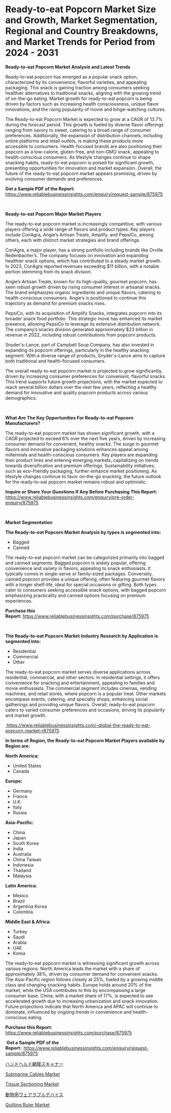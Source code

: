 <p><h1>Ready-to-eat Popcorn Market Size and Growth, Market Segmentation, Regional and Country Breakdowns, and Market Trends for Period from 2024 -  2031</h1></p><p><strong>Ready-to-eat Popcorn Market Analysis and Latest Trends</strong></p>
<p><p>Ready-to-eat popcorn has emerged as a popular snack option, characterized by its convenience, flavorful varieties, and appealing packaging. This snack is gaining traction among consumers seeking healthier alternatives to traditional snacks, aligning with the growing trend of on-the-go eating. Market growth for ready-to-eat popcorn is being driven by factors such as increasing health consciousness, unique flavor innovations, and the rising popularity of movie and binge-watching cultures.</p><p>The Ready-to-eat Popcorn Market is expected to grow at a CAGR of 13.7% during the forecast period. This growth is fueled by diverse flavor offerings ranging from savory to sweet, catering to a broad range of consumer preferences. Additionally, the expansion of distribution channels, including online platforms and retail outlets, is making these products more accessible to consumers. Health-focused brands are also positioning their popcorn as a low-calorie, gluten-free, and non-GMO snack, appealing to health-conscious consumers. As lifestyle changes continue to shape snacking habits, ready-to-eat popcorn is poised for significant growth, presenting opportunities for innovation and market expansion. Overall, the future of the ready-to-eat popcorn market appears promising, driven by evolving consumer demands and preferences.</p></p>
<p><strong>Get a Sample PDF of the Report:&nbsp;</strong> <a href="https://www.reliablebusinessinsights.com/enquiry/request-sample/875975">https://www.reliablebusinessinsights.com/enquiry/request-sample/875975</a></p>
<p>&nbsp;</p>
<p><strong>Ready-to-eat Popcorn Major Market Players</strong></p>
<p><p>The ready-to-eat popcorn market is increasingly competitive, with various players offering a wide range of flavors and product types. Key players include ConAgra, Angie’s Artisan Treats, Amplify, and PepsiCo, among others, each with distinct market strategies and brand offerings.</p><p>ConAgra, a major player, has a strong portfolio including brands like Orville Redenbacher’s. The company focuses on innovation and expanding healthier snack options, which has contributed to a steady market growth. In 2023, ConAgra reported revenues exceeding $11 billion, with a notable portion stemming from its snack division.</p><p>Angie’s Artisan Treats, known for its high-quality, gourmet popcorn, has seen robust growth driven by rising consumer interest in artisanal snacks. The brand emphasizes organic ingredients and unique flavors, catering to health-conscious consumers. Angie’s is positioned to continue this trajectory as demand for premium snacks rises.</p><p>PepsiCo, with its acquisition of Amplify Snacks, integrates popcorn into its broader snack food portfolio. This strategic move has enhanced its market presence, allowing PepsiCo to leverage its extensive distribution network. The company’s snacks division generated approximately $23 billion in revenue in 2022, including robust contributions from popcorn products.</p><p>Snyder's-Lance, part of Campbell Soup Company, has also invested in expanding its popcorn offerings, particularly in the healthy snacking segment. With a diverse range of products, Snyder's-Lance aims to capture both traditional and health-focused consumers.</p><p>The overall ready-to-eat popcorn market is projected to grow significantly, driven by increasing consumer preferences for convenient, flavorful snacks. This trend supports future growth projections, with the market expected to reach several billion dollars over the next few years, reflecting a healthy demand for innovative and quality popcorn products across various demographics.</p></p>
<p>&nbsp;</p>
<p><strong>What Are The Key Opportunities For Ready-to-eat Popcorn Manufacturers?</strong></p>
<p><p>The ready-to-eat popcorn market has shown significant growth, with a CAGR projected to exceed 6% over the next five years, driven by increasing consumer demand for convenient, healthy snacks. The surge in gourmet flavors and innovative packaging solutions enhances appeal among millennials and health-conscious consumers. Key players are expanding their product lines and entering emerging markets, capitalizing on trends towards diversification and premium offerings. Sustainability initiatives, such as eco-friendly packaging, further enhance market positioning. As lifestyle changes continue to favor on-the-go snacking, the future outlook for the ready-to-eat popcorn market remains robust and optimistic.</p></p>
<p><strong>Inquire or Share Your Questions If Any Before Purchasing This Report:</strong> <a href="https://www.reliablebusinessinsights.com/enquiry/pre-order-enquiry/875975">https://www.reliablebusinessinsights.com/enquiry/pre-order-enquiry/875975</a></p>
<p>&nbsp;</p>
<p><strong>Market Segmentation</strong></p>
<p><strong>The Ready-to-eat Popcorn Market Analysis by types is segmented into:</strong></p>
<p><ul><li>Bagged</li><li>Canned</li></ul></p>
<p><p>The ready-to-eat popcorn market can be categorized primarily into bagged and canned segments. Bagged popcorn is widely popular, offering convenience and variety in flavors, appealing to snack enthusiasts. It typically comes in single-serve or family-sized packages. Conversely, canned popcorn provides a unique offering, often featuring gourmet flavors with a longer shelf-life, ideal for special occasions or gifting. Both types cater to consumers seeking accessible snack options, with bagged popcorn emphasizing practicality and canned options focusing on premium experiences.</p></p>
<p><strong>Purchase this Report:&nbsp;</strong><a href="https://www.reliablebusinessinsights.com/purchase/875975">https://www.reliablebusinessinsights.com/purchase/875975</a></p>
<p>&nbsp;</p>
<p><strong>The Ready-to-eat Popcorn Market Industry Research by Application is segmented into:</strong></p>
<p><ul><li>Residential</li><li>Commercial</li><li>Other</li></ul></p>
<p><p>The ready-to-eat popcorn market serves diverse applications across residential, commercial, and other sectors. In residential settings, it offers convenience for snacking and entertainment, appealing to families and movie enthusiasts. The commercial segment includes cinemas, vending machines, and retail stores, where popcorn is a popular treat. Other markets encompass events, catering, and specialty shops, enhancing social gatherings and providing unique flavors. Overall, ready-to-eat popcorn caters to varied consumer preferences and occasions, driving its popularity and market growth.</p></p>
<p><a href="https://www.reliablebusinessinsights.com/-global-the-ready-to-eat-popcorn-market-r875975">&nbsp;https://www.reliablebusinessinsights.com/-global-the-ready-to-eat-popcorn-market-r875975</a></p>
<p><strong>In terms of Region, the Ready-to-eat Popcorn Market Players available by Region are:</strong></p>
<p>
    <p> <strong> North America: </strong>
        <ul>
            <li>United States</li>
            <li>Canada</li>
        </ul>
        </p> 
    <p> <strong> Europe: </strong>
        <ul>
            <li>Germany</li>
            <li>France</li>
            <li>U.K.</li>
            <li>Italy</li>
            <li>Russia</li>
        </ul>
        </p> 
    <p> <strong> Asia-Pacific: </strong>
        <ul>
            <li>China</li>
            <li>Japan</li>
            <li>South Korea</li>
            <li>India</li>
            <li>Australia</li>
            <li>China Taiwan</li>
            <li>Indonesia</li>
            <li>Thailand</li>
            <li>Malaysia</li>
        </ul>
        </p> 
    <p> <strong> Latin America: </strong>
        <ul>
            <li>Mexico</li>
            <li>Brazil</li>
            <li>Argentina Korea</li>
            <li>Colombia</li>
        </ul>
        </p> 
    <p> <strong> Middle East & Africa: </strong>
        <ul>
            <li>Turkey</li>
            <li>Saudi</li>
            <li>Arabia</li>
            <li>UAE</li>
            <li>Korea</li>
        </ul>
    </p>
    </p>
<p><p>The ready-to-eat popcorn market is witnessing significant growth across various regions. North America leads the market with a share of approximately 38%, driven by consumer demand for convenient snacks. The Asia-Pacific region follows closely at 25%, fueled by a growing middle class and changing snacking habits. Europe holds around 20% of the market, while the USA contributes to this by encompassing a large consumer base. China, with a market share of 17%, is expected to see accelerated growth due to increasing urbanization and snack innovation. Future projections indicate that North America and APAC will continue to dominate, influenced by ongoing trends in convenience and health-conscious eating.</p></p>
<p><strong>Purchase this Report: </strong><a href="https://www.reliablebusinessinsights.com/purchase/875975">https://www.reliablebusinessinsights.com/purchase/875975</a></p>
<p>&nbsp;<strong>Get a Sample PDF of the Report:&nbsp;&nbsp;</strong><a href="https://www.reliablebusinessinsights.com/enquiry/request-sample/875975">https://www.reliablebusinessinsights.com/enquiry/request-sample/875975</a></p>
<p><strong></strong></p>
<p><p><a href="https://medium.com/@henriettemills1/handheld-retinal-scanners-market-%E3%81%AF-%E3%82%B3%E3%82%B9%E3%83%88%E7%AE%A1%E7%90%86%E3%81%A8%E5%8A%B9%E7%8E%87%E5%90%91%E4%B8%8A%E3%82%92%E5%84%AA%E5%85%88%E3%81%97%E3%81%BE%E3%81%99-%E3%81%95%E3%82%89%E3%81%AB-%E5%A0%B1%E5%91%8A%E6%9B%B8%E3%81%AF%E5%B8%82%E5%A0%B4%E3%81%AE%E9%9C%80%E8%A6%81%E9%9D%A2%E3%81%A8%E4%BE%9B%E7%B5%A6%E9%9D%A2%E3%81%AE%E4%B8%A1%E6%96%B9%E3%82%92%E3%82%AB%E3%83%90%E3%83%BC%E3%81%97%E3%81%A6%E3%81%84%E3%81%BE%E3%81%99-handheld-441016487b30">ハンドヘルド網膜スキャナー</a></p><p><a href="https://medium.com/@shubham99912151/what-is-submarine-cables-market-c944631a40c3">Submarine Cables Market</a></p><p><a href="https://www.linkedin.com/pulse/charting-future-comprehensive-analysis-global-tissue-sectioning-0o0gc?trackingId=Aj5u659gTbya07zlN8SlyQ%3D%3D">Tissue Sectioning Market</a></p><p><a href="https://medium.com/@janrona788520/animal-wearable-devices-market-%E3%81%AE%E3%82%B0%E3%83%AD%E3%83%BC%E3%83%90%E3%83%AB%E5%B8%82%E5%A0%B4%E6%A6%82%E8%A6%81%E3%81%AF-%E4%B8%96%E7%95%8C%E3%81%8A%E3%82%88%E3%81%B3%E4%B8%BB%E8%A6%81%E5%B8%82%E5%A0%B4%E3%81%AB%E3%81%8A%E3%81%91%E3%82%8B%E6%A5%AD%E7%95%8C%E3%81%AB%E5%BD%B1%E9%9F%BF%E3%82%92%E4%B8%8E%E3%81%88%E3%82%8B%E4%B8%BB%E8%A6%81%E3%81%AA%E3%83%88%E3%83%AC%E3%83%B3%E3%83%89%E3%81%AB%E3%81%A4%E3%81%84%E3%81%A6-%E7%8B%AC%E8%87%AA%E3%81%AE%E8%A6%96%E7%82%B9%E3%82%92%E6%8F%90%E4%BE%9B%E3%81%97%E3%81%BE%E3%81%99-643b6bbbd7eb?postPublishedType=initial">動物用ウェアラブルデバイス</a></p><p><a href="https://github.com/BesaLoshi2000/Market-Research-Report-List-1/blob/main/quilting-ruler-market.md">Quilting Ruler Market</a></p></p>